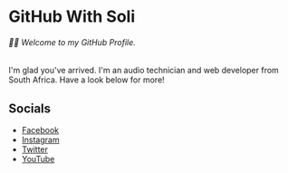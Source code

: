 # GitHub With Soli

###### 👋🏾 Welcome to my GitHub Profile. 
I'm glad you've arrived. I'm an audio technician and web developer from South Africa. Have a look below for more!

## Socials
- [Facebook](https://www.facebook.com/soli.rsa)
- [Instagram](https://www.instagram.com/soli_rsa)
- [Twitter](https://www.twitter.com/soli_rsa)
- [YouTube](https://www.youtube.com/channel/UCwHY2KT-yxqkEUiaQgi7wNQ)
